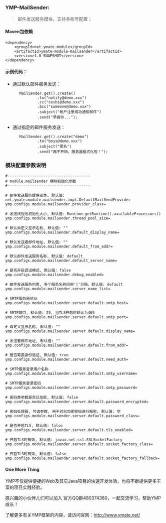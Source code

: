 ### YMP-MailSender:
    
> 邮件发送服务模块，支持多帐号配置；

#### Maven包依赖

    <dependency>
        <groupId>net.ymate.module</groupId>
        <artifactId>ymate-module-mailsender</artifactId>
        <version>1.0-SNAPSHOT</version>
    </dependency>

#### 示例代码：

- 通过默认邮件服务发送：

         MailSender.get().create()
                 .to("notify@demo.xxx")
                 .cc("ceshi@demo.xxx")
                 .bcc("someone@demo.xxx")
                 .subject("帐户注册成功通知邮件")
                 .send("恭喜你...");

- 通过指定的邮件服务发送：

         MailSender.get().create("demo")
                 .to("boss@demo.xxx")
                 .subject("匿名")
                 .send("再不开响，服务器格式化啦！");

### 模块配置参数说明

    #-------------------------------------
    # module.mailsender 模块初始化参数
    #-------------------------------------
    
    # 邮件发送服务提供者类, 默认值: net.ymate.module.mailsender.impl.DefaultMailSendProvider
    ymp.configs.module.mailsender.provider_class=
    
    # 发送线程池初始化大小, 默认值: Runtime.getRuntime().availableProcessors()
    ymp.configs.module.mailsender.thread_pool_size=
    
    # 默认自定义显示名称, 默认值: ""
    ymp.configs.module.mailsender.default_display_name=
    
    # 默认发送者邮件地址, 默认值: ""
    ymp.configs.module.mailsender.default_from_addr=
    
    # 默认邮件发送服务名称, 默认值: default
    ymp.configs.module.mailsender.default_server_name=
    
    # 是否开启调试模式, 默认值: false
    ymp.configs.module.mailsender.debug_enabled=
    
    # 邮件发送服务列表, 多个服务名称间用'|'分隔，默认值: default
    ymp.configs.module.mailsender.server_name_list=
    
    # SMTP服务器地址
    ymp.configs.module.mailsender.server.default.smtp_host=
    
    # SMTP端口, 默认值: 25, 当TLS开启时默认为465
    ymp.configs.module.mailsender.server.default.smtp_port=
    
    # 自定义显示名称, 默认值: ""
    ymp.configs.module.mailsender.server.default.display_name=
    
    # 发送者邮件地址, 默认值: ""
    ymp.configs.module.mailsender.server.default.from_addr=
    
    # 是否需要身份验证, 默认值: true
    ymp.configs.module.mailsender.server.default.need_auth=
    
    # SMTP服务登录用户名称
    ymp.configs.module.mailsender.server.default.smtp_username=
    
    # SMTP服务登录密码
    ymp.configs.module.mailsender.server.default.smtp_password=
    
    # 密码类参数是否已加密, 默认值: false
    ymp.configs.module.mailsender.server.default.password_encrypted=
    
    # 密码处理器, 可选参数, 用于对已加密密码进行解密, 默认值: 空
    ymp.configs.module.mailsender.server.default.password_class=
    
    # 是否开启TLS, 默认值: false
    ymp.configs.module.mailsender.server.default.tls_enabled=
    
    # 开启TLS时有效, 默认值: javax.net.ssl.SSLSocketFactory
    ymp.configs.module.mailsender.server.default.socket_factory_class=
    
    # 开启TLS时有效, 默认值: false
    ymp.configs.module.mailsender.server.default.socket_factory_fallback=

#### One More Thing

YMP不仅提供便捷的Web及其它Java项目的快速开发体验，也将不断提供更多丰富的项目实践经验。

感兴趣的小伙伴儿们可以加入 官方QQ群480374360，一起交流学习，帮助YMP成长！

了解更多有关YMP框架的内容，请访问官网：http://www.ymate.net/